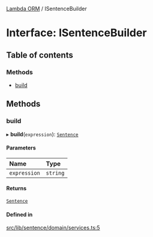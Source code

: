 [Lambda ORM](../README.md) / ISentenceBuilder

# Interface: ISentenceBuilder

## Table of contents

### Methods

- [build](ISentenceBuilder.md#build)

## Methods

### build

▸ **build**(`expression`): [`Sentence`](../classes/Sentence.md)

#### Parameters

| Name | Type |
| :------ | :------ |
| `expression` | `string` |

#### Returns

[`Sentence`](../classes/Sentence.md)

#### Defined in

[src/lib/sentence/domain/services.ts:5](https://github.com/lambda-orm/lambdaorm-base/blob/8617cc5/src/lib/sentence/domain/services.ts#L5)
